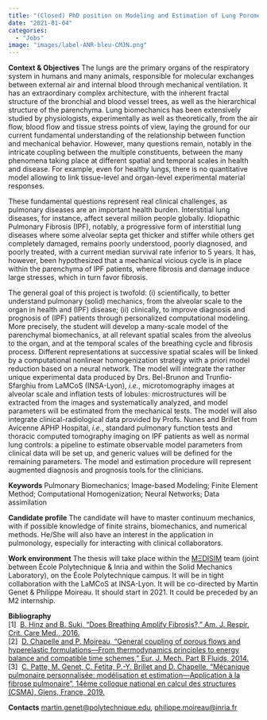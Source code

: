 ```yaml
---
title: "(Closed) PhD position on Modeling and Estimation of Lung Poromechanics"
date: "2021-01-04"
categories: 
  - "Jobs"
image: "images/label-ANR-bleu-CMJN.png"
---
```


**Context & Objectives** The lungs are the primary organs of the respiratory system in humans and many animals, responsible for molecular exchanges between external air and internal blood through mechanical ventilation. It has an extraordinary complex architecture, with the inherent fractal structure of the bronchial and blood vessel trees, as well as the hierarchical structure of the parenchyma. Lung biomechanics has been extensively studied by physiologists, experimentally as well as theoretically, from the air flow, blood flow and tissue stress points of view, laying the ground for our current fundamental understanding of the relationship between function and mechanical behavior. However, many questions remain, notably in the intricate coupling between the multiple constituents, between the many phenomena taking place at different spatial and temporal scales in health and disease. For example, even for healthy lungs, there is no quantitative model allowing to link tissue-level and organ-level experimental material responses.

These fundamental questions represent real clinical challenges, as pulmonary diseases are an important health burden. Interstitial lung diseases, for instance, affect several million people globally. Idiopathic Pulmonary Fibrosis (IPF), notably, a progressive form of interstitial lung diseases where some alveolar septa get thicker and stiffer while others get completely damaged, remains poorly understood, poorly diagnosed, and poorly treated, with a current median survival rate inferior to 5 years. It has, however, been hypothesized that a mechanical vicious cycle is in place within the parenchyma of IPF patients, where fibrosis and damage induce large stresses, which in turn favor fibrosis.

The general goal of this project is twofold: (i) scientifically, to better understand pulmonary (solid) mechanics, from the alveolar scale to the organ in health and (IPF) disease; (ii) clinically, to improve diagnosis and prognosis of (IPF) patients through personalized computational modeling. More precisely, the student will develop a many-scale model of the parenchymal biomechanics, at all relevant spatial scales from the alveolus to the organ, and at the temporal scales of the breathing cycle and fibrosis process. Different representations at successive spatial scales will be linked by a computational nonlinear homogenization strategy with a priori model reduction based on a neural network. The model will integrate the rather unique experimental data produced by Drs. Bel-Brunon and Trunfio-Sfarghiu from LaMCoS (INSA-Lyon), _i.e._, microtomography images at alveolar scale and inflation tests of lobules: microstructures will be extracted from the images and systematically analyzed, and model parameters will be estimated from the mechanical tests. The model will also integrate clinical-radiological data provided by Profs. Nunes and Brillet from Avicenne APHP Hospital, _i.e._, standard pulmonary function tests and thoracic computed tomography imaging on IPF patients as well as normal lung controls: a pipeline to estimate observable model parameters from clinical data will be set up, and generic values will be defined for the remaining parameters. The model and estimation procedure will represent augmented diagnosis and prognosis tools for the clinicians.

**Keywords**
Pulmonary Biomechanics;
Image-based Modeling;
Finite Element Method;
Computational Homogenization;
Neural Networks;
Data assimilation

**Candidate profile** The candidate will have to master continuum mechanics, with if possible knowledge of finite strains, biomechanics, and numerical methods.
He/She will also have an interest in the application in pulmonology, especially for interacting with clinical collaborators.

**Work environment** The thesis will take place within the [MΞDISIM](https://m3disim-lms.polytechnique.fr) team (joint between École Polytechnique & Inria and within the Solid Mechanics Laboratory), on the École Polytechnique campus.
It will be in tight collaboration with the LaMCoS at INSA-Lyon.
It will be co-directed by Martin Genet & Philippe Moireau.
It should start in 2021.
It could be preceded by an M2 internship.

**Bibliography**\
\[1\]  [B. Hinz and B. Suki, “Does Breathing Amplify Fibrosis?,” Am. J. Respir. Crit. Care Med., 2016.](https://doi.org/10.1164/rccm.201601-0149ED)\
\[2\]  [D. Chapelle and P. Moireau, “General coupling of porous flows and hyperelastic formulations—From thermodynamics principles to energy balance and compatible time schemes,” Eur. J. Mech. Part B Fluids, 2014.](https://doi.org/10.1016/j.euromechflu.2014.02.009)\
\[3\]  [C. Patte, M. Genet, C. Fetita, P.-Y. Brillet and D. Chapelle, “Mécanique pulmonaire personnalisée: modélisation et estimation—Application à la fibrose pulmonaire”, 14ème colloque national en calcul des structures (CSMA), Giens, France, 2019.](https://hal.archives-ouvertes.fr/hal-02068920)

**Contacts**
[martin.genet@polytechnique.edu](mailto:martin.genet@polytechnique.edu), [philippe.moireau@inria.fr](mailto:philippe.moireau@inria.fr)
